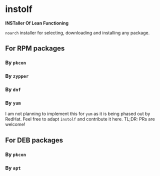 # instolf

**INSTaller Of Lean Functioning**

`noarch` installer for selecting, downloading and installing any package.

## For RPM packages

### By `pkcon`

### By `zypper`

### By `dnf`

### By `yum`
I am not planning to implement this for `yum` as it is being phased out by RedHat.  Feel free to adapt `instolf` and contribute it here.
TL;DR: PRs are welcome!


## For DEB packages

### By `pkcon`

### By `apt`


